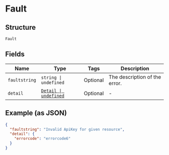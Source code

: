 
# Fault

## Structure

`Fault`

## Fields

| Name | Type | Tags | Description |
|  --- | --- | --- | --- |
| `faultstring` | `string \| undefined` | Optional | The description of the error. |
| `detail` | [`Detail \| undefined`](../../doc/models/detail.md) | Optional | - |

## Example (as JSON)

```json
{
  "faultstring": "Invalid ApiKey for given resource",
  "detail": {
    "errorcode": "errorcode6"
  }
}
```

